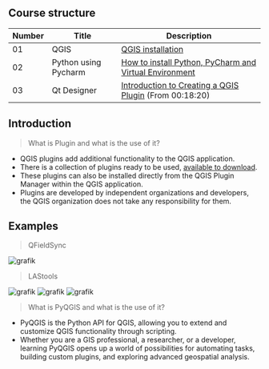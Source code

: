 ## Course structure

|Number|Title|Description|
|------|------|-----------|
|01|QGIS|[QGIS installation](https://www.youtube.com/watch?v=Erwg2BRLnNA&list=PLCxnvDblgXGQHKgnbRTFB6a6AeKqYy9-9&index=18)|
|02|Python using Pycharm|[How to install Python, PyCharm and Virtual Environment](https://youtu.be/rj1YDH5ts7Y?si=pBxl3oTa9T2KrXK2)|
|03|Qt Designer|[Introduction to Creating a QGIS Plugin](https://youtu.be/g8tbzx3fudY?si=OPP-c4eqjYM1mQ9V) (From 00:18:20)|

## Introduction

> What is Plugin and what is the use of it?

* QGIS plugins add additional functionality to the QGIS application.
* There is a collection of plugins ready to be used, [available to download](https://plugins.qgis.org/plugins/).
* These plugins can also be installed directly from the QGIS Plugin Manager within the QGIS application.
* Plugins are developed by independent organizations and developers, the QGIS organization does not take any responsibility for them.

## Examples
> QFieldSync
  
![grafik](https://github.com/Hamidrezaostadabbas/FOSS4G_Asia_2023/assets/104430434/043be04a-7987-4ccd-8a00-d70dd6af69a8)

> LAStools

![grafik](https://github.com/Hamidrezaostadabbas/FOSS4G_Asia_2023/assets/104430434/5f6d55e6-7c97-4be1-827b-2ce698c3fa2e)
![grafik](https://github.com/Hamidrezaostadabbas/FOSS4G_Asia_2023/assets/104430434/6fb569ef-c0ec-4ac2-b0b4-94a2983bfac5)
![grafik](https://github.com/Hamidrezaostadabbas/FOSS4G_Asia_2023/assets/104430434/b1aad132-1c84-4941-b02d-de24d21d3a68)

> What is PyQGIS and what is the use of it?

* PyQGIS is the Python API for QGIS, allowing you to extend and customize QGIS functionality through scripting.
* Whether you are a GIS professional, a researcher, or a developer, learning PyQGIS opens up a world of possibilities for automating tasks, building custom plugins, and exploring advanced geospatial analysis.
